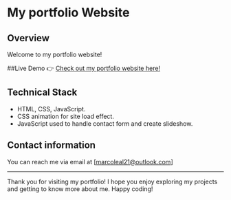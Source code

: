 # My portfolio Website

## Overview
Welcome to my portfolio website!

##Live Demo
👉 [Check out my portfolio website here!](https://lokiko-21.github.io/)

## Technical Stack

* HTML, CSS, JavaScript.
* CSS animation for site load effect.
* JavaScript used to handle contact form and create slideshow.

## Contact information
You can reach me via email at [marcoleal21@outlook.com]

---

Thank you for visiting my portfolio! I hope you enjoy exploring my projects
and getting to know more about me. Happy coding!
